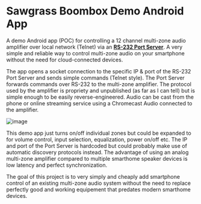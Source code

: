 # Sawgrass Boombox Demo Android App
A demo Android app (POC) for controlling a 12 channel multi-zone audio amplifier over local network (Telnet) via an **[RS-232 Port Server](https://static1.squarespace.com/static/54d27fb4e4b024eccdd9e569/t/555d23e0e4b00b0c736fc091/1432167392238/NPC22T.pdf)**. A very simple and reliable way to control multi-zone audio on your smartphone without the need for cloud-connected devices. 

The app opens a socket connection to the specific IP & port of the RS-232 Port Server and sends simple commands (Telnet style). The Port Server forwards commands over RS-232 to the multi-zone amplifier. The protocol used by the amplifier is propriety and unpublished (as far as I can tell) but is simple enough to be easily reverse-engineered. Audio can be cast from the phone or online streaming service using a Chromecast Audio connected to the amplifier.

![image](https://user-images.githubusercontent.com/15943629/219526313-c9344139-3692-4abb-92b7-0f95d894bb99.png)

This demo app just turns on/off individual zones but could be expanded to for volume control, input selection, equalization, power on/off etc. The IP and port of the Port Server is hardcoded but could probably make use of automatic discovery protocols instead. The advantage of using an analog multi-zone amplifier compared to multiple smarthome speaker devices is low latency and perfect synchronization.   

The goal of this project is to very simply and cheaply add smartphone control of an existing multi-zone audio system without the need to replace perfectly good and working equipement that predates modern smarthome devices.

